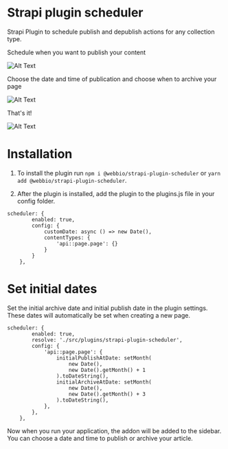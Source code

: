 # Strapi plugin scheduler

Strapi Plugin to schedule publish and depublish actions for any collection type.

Schedule when you want to publish your content

![Alt Text](https://media.giphy.com/media/ziKkXCGDftGmvLs1lJ/giphy.gif)

Choose the date and time of publication and choose when to archive your page

![Alt Text](https://media.giphy.com/media/CpFm7AC67Mkul8VTFI/giphy.gif)

That's it!

![Alt Text](https://media.giphy.com/media/gvMbDw1bOhals0hI3g/giphy.gif)

# Installation

1. To install the plugin run `npm i @webbio/strapi-plugin-scheduler` or `yarn add @webbio/strapi-plugin-scheduler`.

2. After the plugin is installed, add the plugin to the plugins.js file in your config folder.

```
scheduler: {
		enabled: true,
		config: {
			customDate: async () => new Date(),
			contentTypes: {
				'api::page.page': {}
			}
		}
	},
```

# Set initial dates

Set the initial archive date and initial publish date in the plugin settings. These dates will automatically be set when creating a new page.

```
scheduler: {
		enabled: true,
		resolve: './src/plugins/strapi-plugin-scheduler',
		config: {
			'api::page.page': {
				initialPublishAtDate: setMonth(
					new Date(),
					new Date().getMonth() + 1
				).toDateString(),
				initialArchiveAtDate: setMonth(
					new Date(),
					new Date().getMonth() + 3
				).toDateString(),
			},
		},
	},
```

Now when you run your application, the addon will be added to the sidebar. You can choose a date and time to publish or archive your article.

